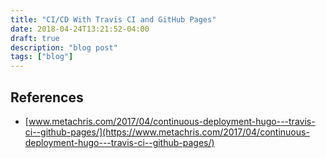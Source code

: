 ```yaml
---
title: "CI/CD With Travis CI and GitHub Pages"
date: 2018-04-24T13:21:52-04:00
draft: true
description: "blog post"
tags: ["blog"]
---
```


## 


## References 
- [www.metachris.com/2017/04/continuous-deployment-hugo---travis-ci--github-pages/](https://www.metachris.com/2017/04/continuous-deployment-hugo---travis-ci--github-pages/)